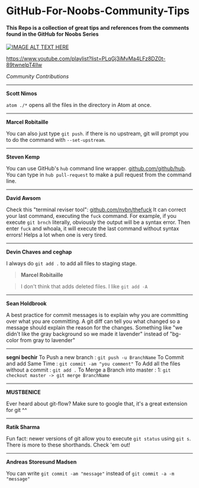 # GitHub-For-Noobs-Community-Tips
#### This Repo is a collection of great tips and references from the comments found in the GitHub for Noobs Series

[![IMAGE ALT TEXT HERE](http://img.youtube.com/vi/1h9_cB9mPT8/mqdefault.jpg)](http://www.youtube.com/watch?v=1h9_cB9mPT8)

https://www.youtube.com/playlist?list=PLqGj3iMvMa4LFz8DZ0t-89twnelpT4Ilw


_Community Contributions_

---

**Scott Nimos**

`atom ./*`  opens all the files in the directory in Atom at once.

---

**Marcel Robitaille**

You can also just type `git push`. if there is no upstream, git will prompt you to do the command with `--set-upstream`.

---

**Steven Kemp**

You can use GitHub's `hub` command line wrapper. [github.com/github/hub](https://github.com/github/hub).
You can type in `hub pull-request` to make a pull request from the command line.﻿

---

**David Awsom**

Check this "terminal reviser tool": [github.com/nvbn/thefuck](https://github.com/nvbn/thefuck)
It can correct your last command, executing the `fuck` command. For example, if you execute `git brnch` literally, obviously the output will be a syntax error. Then enter `fuck` and whoala, it will execute the last command without syntax errors!   Helps a lot when one is very tired.

---

**Devin Chaves and ceghap**

I always do `git add .` to add all files to staging stage.

> **Marcel Robitaille**

> I don't think that adds deleted files. I like `git add -A`

---

**Sean Holdbrook**

A best practice for commit messages is to explain why you are committing over what you are committing. A git diff can tell you what changed so a message should explain the reason for the changes. Something like "we didn't like the gray background so we made it lavender" instead of "bg-color from gray to lavender"﻿

---

**segni bechir**
To Push a new branch : `git push -u BranchName`
To Commit and add Same Time : `git commit -am "you comment"`
To Add all the files without a commit : `git add .`
To Merge a Branch into master : 1: `git checkout master -> git merge BranchName`

----

**MUSTBENICE**

Ever heard about git-flow? Make sure to google that, it's a great extension for git ^^

---

**Ratik Sharma**

Fun fact: newer versions of git allow you to execute `git status` using `git s`. There is more to these shorthands. Check 'em out!

---

**Andreas Storesund Madsen**

You can write `git commit -am "message"` instead of `git commit -a -m "message"`
